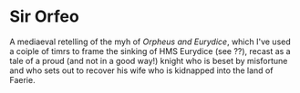 # Sir Orfeo

A mediaeval retelling of the myh of *Orpheus and Eurydice*, which I've used a coiple of timrs to frame the sinking of HMS Eurydice (see ??), recast as a tale of a proud (and not in a good way!) knight who is beset by misfortune and who sets out to recover his wife who is kidnapped into the land of Faerie.
